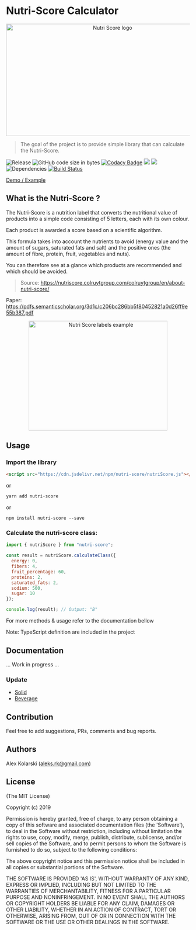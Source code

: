 # Nutri-Score Calculator

<p align="center">
  <img width="568" height="307" src="https://github.com/food-nutrients/nutri-score/raw/master/assets/images/nutri-score-logo.png" alt="Nutri Score logo">
</p>

> The goal of the project is to provide simple library that can calculate the Nutri-Score.

![Release](https://img.shields.io/github/release/food-nutrients/nutri-score.svg) ![GitHub code size in bytes](https://img.shields.io/github/languages/code-size/food-nutrients/nutri-score.svg) [![Codacy Badge](https://api.codacy.com/project/badge/Grade/1215d67606784c51be6e00b5c277c8ea)](https://www.codacy.com/app/kolarski/nutri-score?utm_source=github.com&utm_medium=referral&utm_content=food-nutrients/nutri-score&utm_campaign=Badge_Grade) <a href="https://codeclimate.com/github/food-nutrients/nutri-score/maintainability"><img src="https://api.codeclimate.com/v1/badges/9aa2c2c7ac55eea0c049/maintainability" /></a> <a href="https://codeclimate.com/github/food-nutrients/nutri-score/test_coverage"><img src="https://api.codeclimate.com/v1/badges/9aa2c2c7ac55eea0c049/test_coverage" /></a> ![Dependencies](https://img.shields.io/david/food-nutrients/nutri-score.svg) [![Build Status](https://travis-ci.org/food-nutrients/nutri-score.svg?branch=master)](https://travis-ci.org/food-nutrients/nutri-score)

[Demo / Example](https://food-nutrients.github.io/nutri-score/)

## What is the Nutri-Score ?

The Nutri-Score is a nutrition label that converts the nutritional value of products into a simple code consisting of 5 letters, each with its own colour.

Each product is awarded a score based on a scientific algorithm.

This formula takes into account the nutrients to avoid (energy value and the amount of sugars, saturated fats and salt) and the positive ones (the amount of fibre, protein, fruit, vegetables and nuts).

You can therefore see at a glance which products are recommended and which should be avoided.

> Source: <https://nutriscore.colruytgroup.com/colruytgroup/en/about-nutri-score/>

Paper: <https://pdfs.semanticscholar.org/3d1c/c206bc286bb5f80452821a0d26ff9e55b387.pdf>

<p align="center">
  <img width="380" height="300" src="https://github.com/food-nutrients/nutri-score/raw/master/assets/images/nutri-scores.png" alt="Nutri Score labels example">
</p>

## Usage

### Import the library

```html
<script src="https://cdn.jsdelivr.net/npm/nutri-score/nutriScore.js"></script>
```

or

```bash
yarn add nutri-score
```

or

```
npm install nutri-score --save
```

### Calculate the nutri-score class:

```js
import { nutriScore } from "nutri-score";

const result = nutriScore.calculateClass({
  energy: 0,
  fibers: 4,
  fruit_percentage: 60,
  proteins: 2,
  saturated_fats: 2,
  sodium: 500,
  sugar: 10
});

console.log(result); // Output: "B"
```

For more methods & usage refer to the documentation bellow

Note: TypeScript definition are included in the project

## Documentation

... Work in progress ...

### Update

- [Solid](https://www.santepubliquefrance.fr/determinants-de-sante/nutrition-et-activite-physique/articles/nutri-score/documents/rapport-2022-sur-les-modifications-de-l-algorithme-de-calcul-pour-les-aliments-solides-proposees-par-le-comite-scientifique-du-nutri-score)
- [Beverage](https://www.santepubliquefrance.fr/determinants-de-sante/nutrition-et-activite-physique/documents/rapport-synthese/update-of-the-nutri-score-algorithm-for-beverages.-second-update-report-from-the-scientific-committee-of-the-nutri-score-v2-2023)

## Contribution

Feel free to add suggestions, PRs, comments and bug reports.

## Authors

Alex Kolarski (aleks.rk@gmail.com)

## License

(The MIT License)

Copyright (c) 2019

Permission is hereby granted, free of charge, to any person obtaining
a copy of this software and associated documentation files (the
'Software'), to deal in the Software without restriction, including
without limitation the rights to use, copy, modify, merge, publish,
distribute, sublicense, and/or sell copies of the Software, and to
permit persons to whom the Software is furnished to do so, subject to
the following conditions:

The above copyright notice and this permission notice shall be
included in all copies or substantial portions of the Software.

THE SOFTWARE IS PROVIDED 'AS IS', WITHOUT WARRANTY OF ANY KIND,
EXPRESS OR IMPLIED, INCLUDING BUT NOT LIMITED TO THE WARRANTIES OF
MERCHANTABILITY, FITNESS FOR A PARTICULAR PURPOSE AND NONINFRINGEMENT.
IN NO EVENT SHALL THE AUTHORS OR COPYRIGHT HOLDERS BE LIABLE FOR ANY
CLAIM, DAMAGES OR OTHER LIABILITY, WHETHER IN AN ACTION OF CONTRACT,
TORT OR OTHERWISE, ARISING FROM, OUT OF OR IN CONNECTION WITH THE
SOFTWARE OR THE USE OR OTHER DEALINGS IN THE SOFTWARE.
